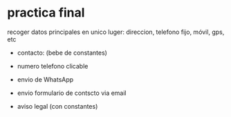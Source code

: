 # practica final


recoger datos principales en unico luger:
direccion, telefono fijo, móvil, gps, etc

- contacto: (bebe de constantes)
 - numero telefono clicable 
 - envio de WhatsApp 
 - envio formulario de contscto via email


- aviso legal (con constantes)
